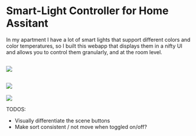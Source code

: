 # Smart-Light Controller for Home Assitant

In my apartment I have a lot of smart lights that support different colors and color temperatures, so I built this webapp that displays them in a nifty UI and allows you to control them granularly, and at the room level.

## ![](https://i.imgur.com/6A1FYbr.png)

## ![](https://i.imgur.com/bWPSrbf.png)

![](https://i.imgur.com/FsVm4Ms.png)

TODOS:

- Visually differentiate the scene buttons
- Make sort consistent / not move when toggled on/off?
